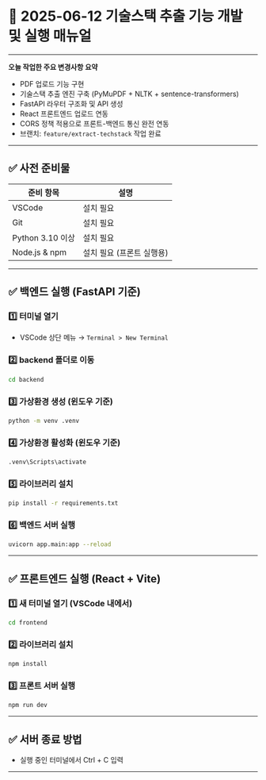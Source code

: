 # 📅 2025-06-12 기술스택 추출 기능 개발 및 실행 매뉴얼

---

**오늘 작업한 주요 변경사항 요약**

- PDF 업로드 기능 구현
- 기술스택 추출 엔진 구축 (PyMuPDF + NLTK + sentence-transformers)
- FastAPI 라우터 구조화 및 API 생성
- React 프론트엔드 업로드 연동
- CORS 정책 적용으로 프론트-백엔드 통신 완전 연동
- 브랜치: `feature/extract-techstack` 작업 완료

---

## ✅ 사전 준비물

| 준비 항목 | 설명 |
|---|---|
| VSCode | 설치 필요 |
| Git | 설치 필요 |
| Python 3.10 이상 | 설치 필요 |
| Node.js & npm | 설치 필요 (프론트 실행용) |

---

## ✅ 백엔드 실행 (FastAPI 기준)

### 1️⃣ 터미널 열기

- VSCode 상단 메뉴 → `Terminal > New Terminal`

### 2️⃣ backend 폴더로 이동

```bash
cd backend
```

### 3️⃣ 가상환경 생성 (윈도우 기준)
```bash
python -m venv .venv
```

### 4️⃣ 가상환경 활성화 (윈도우 기준)
```bash
.venv\Scripts\activate
```

### 5️⃣ 라이브러리 설치
```bash
pip install -r requirements.txt
```

### 6️⃣ 백엔드 서버 실행
```bash
uvicorn app.main:app --reload
```

---

## ✅ 프론트엔드 실행 (React + Vite)

### 1️⃣ 새 터미널 열기 (VSCode 내에서)
```bash
cd frontend
```

### 2️⃣ 라이브러리 설치
```bash
npm install
```

### 3️⃣ 프론트 서버 실행
``` bash
npm run dev
```

---

## ✅ 서버 종료 방법
- 실행 중인 터미널에서 Ctrl + C 입력

---